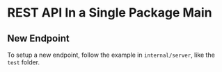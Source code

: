 # REST API In a Single Package Main

## New Endpoint

To setup a new endpoint, follow the example in `internal/server`, like the `test` folder.
